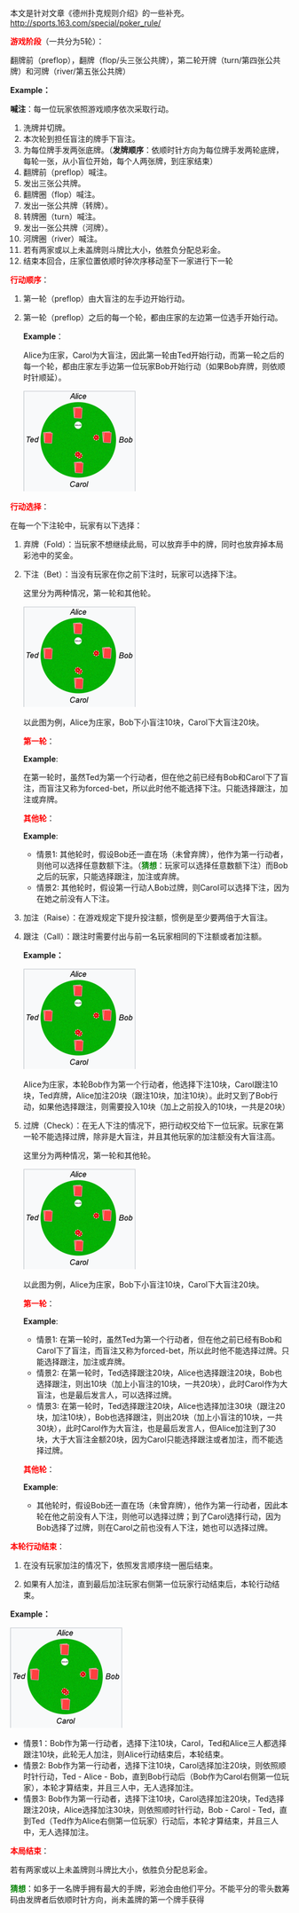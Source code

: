 本文是针对文章《德州扑克规则介绍》的一些补充。http://sports.163.com/special/poker_rule/

<font color='red'>**游戏阶段**</font>（一共分为5轮）：

翻牌前（preflop），翻牌（flop/头三张公共牌），第二轮开牌（turn/第四张公共牌）和河牌（river/第五张公共牌）

**Example：**

**喊注**：每一位玩家依照游戏顺序依次采取行动。

1. 洗牌并切牌。
2. 本次轮到担任盲注的牌手下盲注。
3. 为每位牌手发两张底牌。（**发牌顺序**：依顺时针方向为每位牌手发两轮底牌，每轮一张，从小盲位开始，每个人两张牌，到庄家结束）
4. 翻牌前（preflop）喊注。
5. 发出三张公共牌。
6. 翻牌圈（flop）喊注。
7. 发出一张公共牌（转牌）。
8. 转牌圈（turn）喊注。
9. 发出一张公共牌（河牌）。
10. 河牌圈（river）喊注。
11. 若有两家或以上未盖牌则斗牌比大小，依胜负分配总彩金。
12. 结束本回合，庄家位置依顺时钟次序移动至下一家进行下一轮



<font color='red'>**行动顺序**</font>：

1. 第一轮（preflop）由大盲注的左手边开始行动。

2. 第一轮（preflop）之后的每一个轮，都由庄家的左边第一位选手开始行动。

   **Example**：

   Alice为庄家，Carol为大盲注，因此第一轮由Ted开始行动，而第一轮之后的每一个轮，都由庄家左手边第一位玩家Bob开始行动（如果Bob弃牌，则依顺时针顺延）。

   ![img.png](img.png)





<font color='red'>**行动选择**</font>：

在每一个下注轮中，玩家有以下选择：

1. 弃牌（Fold）：当玩家不想继续此局，可以放弃手中的牌，同时也放弃掉本局彩池中的奖金。

2. 下注（Bet）：当没有玩家在你之前下注时，玩家可以选择下注。

   这里分为两种情况，第一轮和其他轮。

   ![img.png](img.png)

   以此图为例，Alice为庄家，Bob下小盲注10块，Carol下大盲注20块。

   <font color='red'>**第一轮**</font>：

   **Example**:

   在第一轮时，虽然Ted为第一个行动者，但在他之前已经有Bob和Carol下了盲注，而盲注又称为forced-bet，所以此时他不能选择下注。只能选择跟注，加注或弃牌。

   <font color='red'>**其他轮**</font>：

   **Example**:

   - 情景1: 其他轮时，假设Bob还一直在场（未曾弃牌），他作为第一行动者，则他可以选择任意数额下注。（**<font color='green'>猜想</font>**：玩家可以选择任意数额下注）而Bob之后的玩家，只能选择跟注，加注或弃牌。
   - 情景2: 其他轮时，假设第一行动人Bob过牌，则Carol可以选择下注，因为在她之前没有人下注。

3. 加注（Raise）：在游戏规定下提升投注额，惯例是至少要两倍于大盲注。

4. 跟注（Call）：跟注时需要付出与前一名玩家相同的下注额或者加注额。

   **Example：**

   ![img.png](img.png)

   Alice为庄家，本轮Bob作为第一个行动者，他选择下注10块，Carol跟注10块，Ted弃牌，Alice加注20块（跟注10块，加注10块）。此时又到了Bob行动，如果他选择跟注，则需要投入10块（加上之前投入的10块，一共是20块）

5. 过牌（Check）：在无人下注的情况下，把行动权交给下一位玩家。玩家在第一轮不能选择过牌，除非是大盲注，并且其他玩家的加注额没有大盲注高。

   这里分为两种情况，第一轮和其他轮。

   ![img.png](img.png)

   以此图为例，Alice为庄家，Bob下小盲注10块，Carol下大盲注20块。

   <font color='red'>**第一轮**</font>：

   **Example**:

   - 情景1: 在第一轮时，虽然Ted为第一个行动者，但在他之前已经有Bob和Carol下了盲注，而盲注又称为forced-bet，所以此时他不能选择过牌。只能选择跟注，加注或弃牌。
   - 情景2: 在第一轮时，Ted选择跟注20块，Alice也选择跟注20块，Bob也选择跟注，则出10块（加上小盲注的10块，一共20块），此时Carol作为大盲注，也是最后发言人，可以选择过牌。
   - 情景3: 在第一轮时，Ted选择跟注20块，Alice也选择加注30块（跟注20块，加注10块），Bob也选择跟注，则出20块（加上小盲注的10块，一共30块），此时Carol作为大盲注，也是最后发言人，但Alice加注到了30块，大于大盲注金额20块，因为Carol只能选择跟注或者加注，而不能选择过牌。

   <font color='red'>**其他轮**</font>：

   **Example**:

   - 其他轮时，假设Bob还一直在场（未曾弃牌），他作为第一行动者，因此本轮在他之前没有人下注，则他可以选择过牌；到了Carol选择行动，因为Bob选择了过牌，则在Carol之前也没有人下注，她也可以选择过牌。



<font color='red'>**本轮行动结束**</font>：

1. 在没有玩家加注的情况下，依照发言顺序绕一圈后结束。

2. 如果有人加注，直到最后加注玩家右侧第一位玩家行动结束后，本轮行动结束。

**Example：**

![img.png](img.png)

- 情景1：Bob作为第一行动者，选择下注10块，Carol，Ted和Alice三人都选择跟注10块，此轮无人加注，则Alice行动结束后，本轮结束。
- 情景2: Bob作为第一行动者，选择下注10块，Carol选择加注20块，则依照顺时针行动，Ted - Alice - Bob，直到Bob行动后（Bob作为Carol右侧第一位玩家），本轮才算结束，并且三人中，无人选择加注。
- 情景3: Bob作为第一行动者，选择下注10块，Carol选择加注20块，Ted选择跟注20块，Alice选择加注30块，则依照顺时针行动，Bob - Carol - Ted，直到Ted（Ted作为Alice右侧第一位玩家）行动后，本轮才算结束，并且三人中，无人选择加注。

<font color='red'>**本局结束**</font>：

若有两家或以上未盖牌则斗牌比大小，依胜负分配总彩金。

**<font color='green'>猜想</font>**：如多于一名牌手拥有最大的手牌，彩池会由他们平分。不能平分的零头数筹码由发牌者后依顺时针方向，尚未盖牌的第一个牌手获得